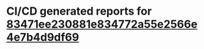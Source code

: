 # CI/CD generated reports for [83471ee230881e834772a55e2566e4e7b4d9df69](https://github.com/hydephp/develop/commit/83471ee230881e834772a55e2566e4e7b4d9df69)
